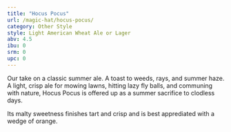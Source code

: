 ```yaml
---
title: "Hocus Pocus"
url: /magic-hat/hocus-pocus/
category: Other Style
style: Light American Wheat Ale or Lager
abv: 4.5
ibu: 0
srm: 0
upc: 0
---
```

Our take on a classic summer ale.  A toast to weeds, rays, and summer haze.  A light, crisp ale for mowing lawns, hitting lazy fly balls, and communing with nature, Hocus Pocus is offered up as a summer sacrifice to clodless days.

Its malty sweetness finishes tart and crisp and is best apprediated with a wedge of orange.
